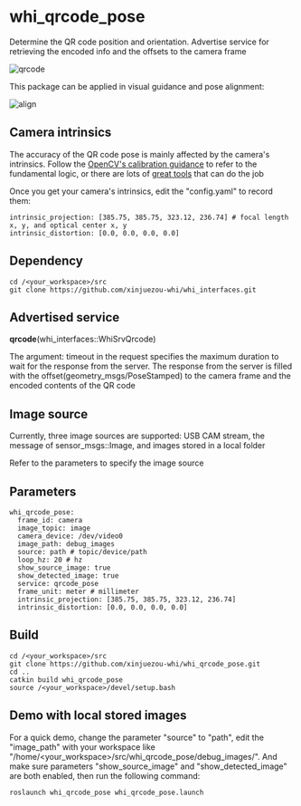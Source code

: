 # whi_qrcode_pose
Determine the QR code position and orientation. Advertise service for retrieving the encoded info and the offsets to the camera frame

![qrcode](https://github.com/xinjuezou-whi/whi_qrcode_pose/assets/72239958/bdfe4f2f-de9b-4512-8ce1-144df485ca33)

This package can be applied in visual guidance and pose alignment:

![align](https://github.com/xinjuezou-whi/whi_qrcode_pose/assets/72239958/f216d89c-f583-4cc9-b3e9-d8c0862a666f)

## Camera intrinsics
The accuracy of the QR code pose is mainly affected by the camera's intrinsics. Follow the [OpenCV's calibration guidance](https://docs.opencv.org/4.x/dc/dbb/tutorial_py_calibration.html) to refer to the fundamental logic, or there are lots of [great tools](https://github.com/natowi/CameraCalibTools?tab=readme-ov-file) that can do the job

Once you get your camera's intrinsics, edit the "config.yaml" to record them:
```
intrinsic_projection: [385.75, 385.75, 323.12, 236.74] # focal length x, y, and optical center x, y
intrinsic_distortion: [0.0, 0.0, 0.0, 0.0]
```

## Dependency
```
cd /<your_workspace>/src
git clone https://github.com/xinjuezou-whi/whi_interfaces.git
```

## Advertised service
**qrcode**(whi_interfaces::WhiSrvQrcode)

The argument: timeout in the request specifies the maximum duration to wait for the response from the server. The response from the server is filled with the offset(geometry_msgs/PoseStamped) to the camera frame and the encoded contents of the QR code

## Image source
Currently, three image sources are supported: USB CAM stream, the message of sensor_msgs::Image, and images stored in a local folder

Refer to the parameters to specify the image source

## Parameters
```
whi_qrcode_pose:
  frame_id: camera
  image_topic: image
  camera_device: /dev/video0
  image_path: debug_images
  source: path # topic/device/path
  loop_hz: 20 # hz
  show_source_image: true
  show_detected_image: true
  service: qrcode_pose
  frame_unit: meter # millimeter
  intrinsic_projection: [385.75, 385.75, 323.12, 236.74]
  intrinsic_distortion: [0.0, 0.0, 0.0, 0.0]
```

## Build
```
cd /<your_workspace>/src
git clone https://github.com/xinjuezou-whi/whi_qrcode_pose.git
cd ..
catkin build whi_qrcode_pose
source /<your_workspace>/devel/setup.bash
```

## Demo with local stored images
For a quick demo, change the parameter "source" to "path", edit the "image_path" with your workspace like "/home/<your_workspace>/src/whi_qrcode_pose/debug_images/". And make sure parameters "show_source_image" and "show_detected_image" are both enabled, then run the following command:
```
roslaunch whi_qrcode_pose whi_qrcode_pose.launch
```
